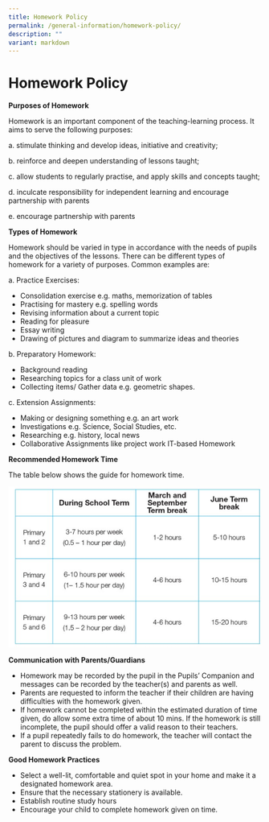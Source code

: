 ```yaml
---
title: Homework Policy
permalink: /general-information/homework-policy/
description: ""
variant: markdown
---
```

# Homework Policy

**Purposes of Homework**

Homework is an important component of the teaching-learning process. It aims to serve the following purposes:

a. stimulate thinking and develop ideas, initiative and creativity;

b. reinforce and deepen understanding of lessons taught;

c. allow students to regularly practise, and apply skills and concepts taught;

d. inculcate responsibility for independent learning and
encourage partnership with parents

e. encourage partnership with parents

**Types of Homework**

Homework should be varied in type in accordance with the needs of pupils and the objectives of the lessons. There can be different types of homework for a variety of purposes. Common examples are:

a. Practice Exercises:

- Consolidation exercise e.g. maths, memorization of tables
- Practising for mastery e.g. spelling words
- Revising information about a current topic
- Reading for pleasure
- Essay writing
- Drawing of pictures and diagram to summarize ideas and theories

b. Preparatory Homework:

- Background reading
- Researching topics for a class unit of work
- Collecting items/ Gather data e.g. geometric shapes.

c. Extension Assignments:

- Making or designing something e.g. an art work
- Investigations e.g. Science, Social Studies, etc.
- Researching e.g. history, local news
- Collaborative Assignments like project work
  IT-based Homework

**Recommended  Homework Time**

The table below shows the guide for homework time.


![Recommended Home Work Time](/images/HomeworkTable.jpg)

**Communication with Parents/Guardians**


- Homework may  be recorded by the pupil in the Pupils’ Companion and messages can be recorded by the teacher(s) and parents as well.
- Parents are requested to inform the teacher if their children are having difficulties with the  homework given.
- If homework cannot be completed within the estimated duration of time given, do allow some extra time of about 10 mins. If the homework is still incomplete, the pupil should offer a valid reason to their teachers.
- If a pupil repeatedly fails to do homework, the teacher will contact the parent to discuss the problem.

**Good Homework Practices**

- Select a well-lit, comfortable and quiet spot in your home and make it a designated homework area.
- Ensure that the necessary stationery is available.
- Establish routine study hours
- Encourage your child to complete homework given on time.